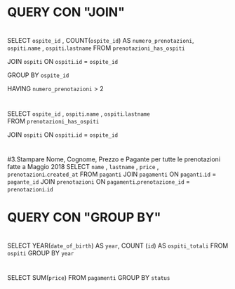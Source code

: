 # QUERY CON "JOIN"

# <!-- 1.Come si chiamano gli ospiti che hanno fatto più di due prenotazioni? -->
SELECT `ospite_id` , COUNT(`ospite_id`) AS `numero_prenotazioni`, `ospiti`.`name` , `ospiti`.`lastname` 
FROM `prenotazioni_has_ospiti`

JOIN `ospiti`
ON `ospiti`.`id` = `ospite_id`

GROUP BY `ospite_id`

HAVING `numero_prenotazioni` > 2


# <!-- 2.Stampare tutti gli ospiti per ogni prenotazione -->
SELECT `ospite_id` , `ospiti`.`name` , `ospiti`.`lastname`  
FROM `prenotazioni_has_ospiti`

JOIN `ospiti`
ON `ospiti`.`id` = `ospite_id`


# <!-- 3.Stampare Nome, Cognome, Prezzo e Pagante per tutte le prenotazioni fatte a Maggio 2018 -->
#3.Stampare Nome, Cognome, Prezzo e Pagante per tutte le prenotazioni fatte a Maggio 2018
SELECT `name` , `lastname` , `price` , `prenotazioni`.`created_at`
FROM `paganti`
JOIN `pagamenti`
ON `paganti`.`id` = `pagante_id`
JOIN `prenotazioni`
ON `pagamenti`.`prenotazione_id` = `prenotazioni`.`id`
 <!-- WHERE `prenotazioni`.`created_at` = DATE("2018-05-20") -->

<!-- 4.Fai la somma di tutti i prezzi delle prenotazioni per le stanze del primo piano -->

<!-- 5.Prendi i dati di fatturazione per la prenotazionecon id=7 -->

<!-- 6.Le stanze sono state tutte prenotate almeno una volta? 
(Visualizzare le stanze non ancora prenotate) -->






# QUERY CON "GROUP BY"

# <!--  1.Conta gli ospiti raggruppandoli per anno di nascita -->
SELECT YEAR(`date_of_birth`) AS `year`, COUNT (`id`) AS `ospiti_totali`
FROM `ospiti`
GROUP BY `year`

# <!--  2.Somma i prezzi dei pagamenti raggruppandoli per status -->
SELECT SUM(`price`)
FROM `pagamenti`
GROUP BY `status`

# <!-- 3.Conta quante volte è stata prenotata ogni stanza -->

